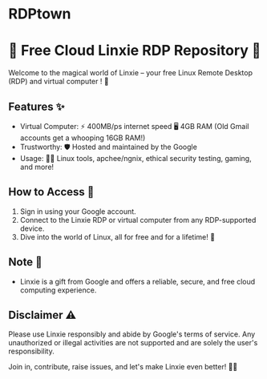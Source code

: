 # RDPtown
# 🌟 Free Cloud Linxie RDP Repository 🚀

Welcome to the magical world of Linxie – your free Linux Remote Desktop (RDP) and virtual computer ! 🎉

## Features ✨
- Virtual Computer: ⚡️ 400MB/ps internet speed 🖥️ 4GB RAM (Old Gmail accounts get a whooping 16GB RAM!)
- Trustworthy: 🛡️ Hosted and maintained by the  Google
- Usage: 👨‍💻 Linux tools, apchee/ngnix, ethical security testing, gaming, and more!

## How to Access 🚪
1. Sign in using your Google account.
2. Connect to the Linxie RDP or virtual computer from any RDP-supported device.
3. Dive into the world of Linux, all for free and for a lifetime! 🌈

## Note 📝
- Linxie is a gift from Google and offers a reliable, secure, and free cloud computing experience.

## Disclaimer ⚠️
Please use Linxie responsibly and abide by Google's terms of service. Any unauthorized or illegal activities are not supported and are solely the user's responsibility.

Join in, contribute, raise issues, and let's make Linxie even better! 🚧✨

